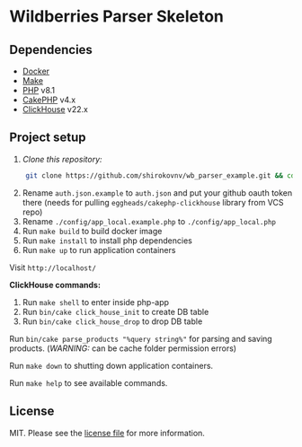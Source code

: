 # Wildberries Parser Skeleton

## Dependencies

- [Docker][link-docker]
- [Make][link-make]
- [PHP][link-php] v8.1
- [CakePHP][link-cake-php] v4.x
- [ClickHouse][link-clickhouse] v22.x

## Project setup

1. _Clone this repository:_

```bash
    git clone https://github.com/shirokovnv/wb_parser_example.git && cd wb_parser_example
```

2. Rename `auth.json.example` to `auth.json` and put your github oauth token there (needs for pulling `eggheads/cakephp-clickhouse` library from VCS repo)
3. Rename `./config/app_local.example.php` to `./config/app_local.php`
4. Run `make build` to build docker image
5. Run `make install` to install php dependencies
6. Run `make up` to run application containers

Visit `http://localhost/`

**ClickHouse commands:**

1. Run `make shell` to enter inside php-app
2. Run `bin/cake click_house_init` to create DB table
3. Run `bin/cake click_house_drop` to drop DB table

Run `bin/cake parse_products "%query string%"` for parsing and saving products. (_WARNING:_ can be cache folder permission errors)

Run `make down` to shutting down application containers.

Run `make help` to see available commands.

## License

MIT. Please see the [license file](LICENSE.md) for more information.

[link-php]: https://www.php.net/
[link-docker]: https://www.docker.com/
[link-make]: https://www.gnu.org/software/make/manual/make.html
[link-cake-php]: https://cakephp.org/
[link-clickhouse]: https://clickhouse.com/
